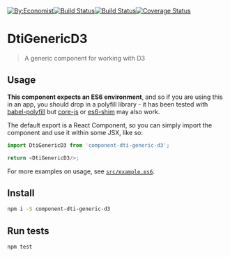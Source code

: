 [![By:Economist](
  https://img.shields.io/badge/By-Economist-e3120b.svg?style=flat-square
)](
  http://www.economist.com/
)[![Build Status](
  https://img.shields.io/npm/v/@economist%2Fcomponent-dti-generic-d-3.svg?style=flat-square
)](
  https://www.npmjs.com/package/@economist%2Fcomponent-dti-generic-d-3
)[![Build Status](
  https://img.shields.io/travis/economist-components/component-dti-generic-d-3/master.svg?style=flat-square
)](
  https://travis-ci.org/economist-components/component-dti-generic-d-3/branches
)[![Coverage Status](
  https://img.shields.io/coveralls/economist-components/component-dti-generic-d-3/master.svg?style=flat-square
)](
  https://coveralls.io/github/economist-components/component-dti-generic-d-3?branch=master
)

# DtiGenericD3
> A generic component for working with D3

## Usage

**This component expects an ES6 environment**, and so if you are using this in an app,
you should drop in a polyfill library - it has been tested with [babel-polyfill] but
[core-js] or [es6-shim] may also work.

[babel-polyfill]: https://babeljs.io/docs/usage/polyfill/
[core-js]: https://www.npmjs.com/package/core-js
[es6-shim]: https://www.npmjs.com/package/es6-shim

The default export is a React Component, so you can simply import the component and use
it within some JSX, like so:

```js
import DtiGenericD3 from 'component-dti-generic-d3';

return <DtiGenericD3/>;
```

For more examples on usage, see [`src/example.es6`](./src/example.es6).

## Install

```bash
npm i -S component-dti-generic-d3
```

## Run tests

```bash
npm test
```
